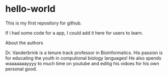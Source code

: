 # hello-world
This is my first repository for github. 

If i had some code for a app, I could add it here for users to learn.

About the authors

Dr. Vanderbrink is a tenure track professor in Bioinformatics. His passion is for educating the youth in computional biology languages!
He also spends waaaaaaayyyy to much time on youtube and editig his vidoes for his own personal good. 
